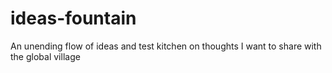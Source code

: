 # ideas-fountain
An unending flow of ideas and test kitchen on thoughts I want to share with the global village
